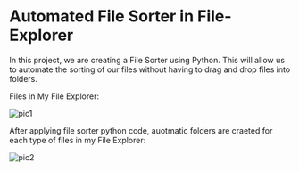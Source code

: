 # Automated File Sorter in File-Explorer

In this project, we are creating a File Sorter using Python. This will allow us to automate the sorting of our files without having to drag and drop files into folders.

Files in My File Explorer:


![pic1](https://user-images.githubusercontent.com/111386815/232616057-5cd78de1-8e6a-4991-86f4-3913b963e8bc.jpg)


After applying file sorter python code, auotmatic folders are craeted for each type of files in my File Explorer:


![pic2](https://user-images.githubusercontent.com/111386815/232616100-12706735-7514-4a24-b69f-0b4d7b7829ce.jpg)


